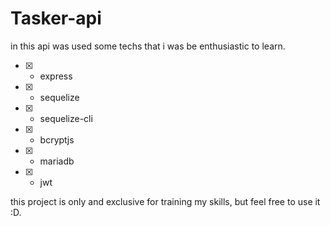 # Tasker-api

in this api was used some techs that i was be enthusiastic to learn.

- [x] - express
- [x] - sequelize
- [x] - sequelize-cli
- [x] - bcryptjs
- [x] - mariadb
- [x] - jwt

this project is only and exclusive for training my skills, but feel free to use it :D.
